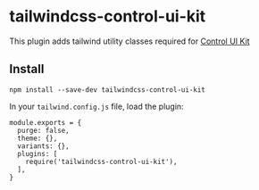# tailwindcss-control-ui-kit

This plugin adds tailwind utility classes required for [Control UI Kit](https://github.com/control-ui-kit/control-ui-kit)

## Install

```
npm install --save-dev tailwindcss-control-ui-kit
```

In your `tailwind.config.js` file, load the plugin:

```
module.exports = {
  purge: false,
  theme: {},
  variants: {},
  plugins: [
    require('tailwindcss-control-ui-kit'),
  ],
}
```